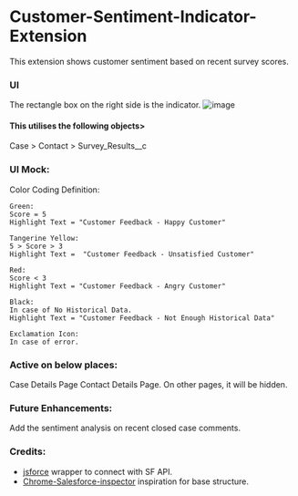 # Customer-Sentiment-Indicator-Extension
This extension shows customer sentiment based on recent survey scores.

### UI
The rectangle box on the right side is the indicator.
![image](https://github.com/JaydeepGo/Customer-Sentiment-Indicator-Extension/assets/29326238/e3027def-5124-4034-90ec-bf6ca003004b)


#### This utilises the following objects>
Case > Contact > Survey_Results__c

### UI Mock:
Color Coding Definition:
```
Green:
Score = 5
Highlight Text = "Customer Feedback - Happy Customer"

Tangerine Yellow:
5 > Score > 3
Highlight Text =  "Customer Feedback - Unsatisfied Customer"

Red:
Score < 3
Highlight Text = "Customer Feedback - Angry Customer"

Black:
In case of No Historical Data.
Highlight Text = "Customer Feedback - Not Enough Historical Data"

Exclamation Icon:
In case of error.
```

### Active on below places:
Case Details Page
Contact Details Page.
On other pages, it will be hidden.

### Future Enhancements:
Add the sentiment analysis on recent closed case comments.

### Credits:
- [jsforce](https://jsforce.github.io/) wrapper to connect with SF API.
- [Chrome-Salesforce-inspector](https://github.com/sorenkrabbe/Chrome-Salesforce-inspector) inspiration for base structure.
